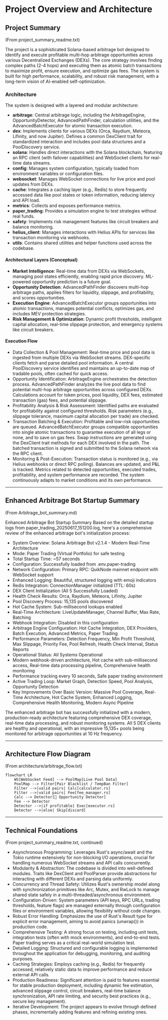 # Project Overview and Architecture

## Project Summary

(From project_summary_readme.txt)

The project is a sophisticated Solana-based arbitrage bot designed to identify and execute profitable multi-hop arbitrage opportunities across various Decentralized Exchanges (DEXs). The core strategy involves finding complex paths (2-4 hops) and executing them as atomic batch transactions to maximize profit, ensure execution, and optimize gas fees. The system is built for high performance, scalability, and robust risk management, with a long-term vision of AI-enabled self-optimization.

### Architecture

The system is designed with a layered and modular architecture:

- **arbitrage**: Central arbitrage logic, including the ArbitrageEngine, OpportunityDetector, AdvancedPathFinder, calculation utilities, and the AdvancedBatchExecutor for atomic transaction execution.
- **dex**: Implements clients for various DEXs (Orca, Raydium, Meteora, Lifinity, and now Jupiter). Defines a common DexClient trait for standardized interaction and includes pool data structures and a PoolDiscovery service.
- **solana**: Handles direct interactions with the Solana blockchain, featuring an RPC client (with failover capabilities) and WebSocket clients for real-time data streams.
- **config**: Manages system configuration, typically loaded from environment variables or configuration files.
- **websocket**: Manages WebSocket connections for live price and pool updates from DEXs.
- **cache**: Integrates a caching layer (e.g., Redis) to store frequently accessed data like pool states or token information, reducing latency and API load.
- **metrics**: Collects and exposes performance metrics.
- **paper_trading**: Provides a simulation engine to test strategies without real funds.
- **safety**: Implements risk management features like circuit breakers and balance monitoring.
- **helius_client**: Manages interactions with Helius APIs for services like transaction monitoring via webhooks.
- **utils**: Contains shared utilities and helper functions used across the codebase.

#### Architectural Layers (Conceptual)
- **Market Intelligence**: Real-time data from DEXs via WebSockets, managing pool states efficiently, enabling rapid price discovery. ML-powered opportunity prediction is a future goal.
- **Opportunity Detection**: AdvancedPathFinder discovers multi-hop arbitrage paths, applies filters for liquidity, slippage, and profitability, and scores opportunities.
- **Execution Engine**: AdvancedBatchExecutor groups opportunities into atomic transactions, manages potential conflicts, optimizes gas, and includes MEV protection strategies.
- **Risk Management & Optimization**: Dynamic profit thresholds, intelligent capital allocation, real-time slippage protection, and emergency systems like circuit breakers.

#### Execution Flow
- Data Collection & Pool Management: Real-time price and pool data is ingested from multiple DEXs via WebSocket streams. DEX-specific clients fetch and parse detailed pool information. A central PoolDiscovery service identifies and maintains an up-to-date map of tradable pools, often cached for quick access.
- Opportunity Identification: ArbitrageEngine orchestrates the detection process. AdvancedPathFinder analyzes the live pool data to find potential multi-hop arbitrage opportunities across configured DEXs. Calculations account for token prices, pool liquidity, DEX fees, estimated transaction (gas) fees, and potential slippage.
- Profitability Analysis & Risk Assessment: Identified paths are evaluated for profitability against configured thresholds. Risk parameters (e.g., slippage tolerance, maximum capital allocation per trade) are checked.
- Transaction Batching & Execution: Profitable and low-risk opportunities are queued. AdvancedBatchExecutor groups compatible opportunities into single atomic transactions to guarantee execution of all legs or none, and to save on gas fees. Swap instructions are generated using the DexClient trait methods for each DEX involved in the path. The batched transaction is signed and submitted to the Solana network via the RPC client.
- Monitoring & Post-Execution: Transaction status is monitored (e.g., via Helius webhooks or direct RPC polling). Balances are updated, and P&L is tracked. Metrics related to detected opportunities, executed trades, profitability, and system performance are recorded. The system continuously adapts to market conditions and its own performance.

---

## Enhanced Arbitrage Bot Startup Summary

(From Arbitrage_bot_summary.md)

Enhanced Arbitrage Bot Startup Summary
Based on the detailed startup logs from paper_trading_20250617_151200.log, here's a comprehensive review of the enhanced arbitrage bot's initialization process:

- System Overview: Solana Arbitrage Bot v2.1.4 - Modern Real-Time Architecture
- Mode: Paper Trading (Virtual Portfolio) for safe testing
- Total Startup Time: ~57 seconds
- Configuration: Successfully loaded from .env.paper-trading
- Network Configuration: Primary RPC: QuikNode mainnet endpoint with WebSocket support
- Enhanced Logging: Beautiful, structured logging with emoji indicators
- Redis Integration: ConnectionManager initialized (TTL: 60s)
- DEX Client Initialization (All 5 Successfully Loaded)
- Health Check Results: Orca, Raydium, Meteora, Lifinity, Jupiter
- Pool Discovery Process: 15,135 pools discovered
- Hot Cache System: Sub-millisecond lookups enabled
- Real-Time Architecture: LiveUpdateManager, Channel Buffer, Max Rate, Batching
- Webhook Integration: Disabled in this configuration
- Arbitrage Engine Configuration: Hot Cache Integration, DEX Providers, Batch Execution, Advanced Metrics, Paper Trading
- Performance Parameters: Detection Frequency, Min Profit Threshold, Max Slippage, Priority Fee, Pool Refresh, Health Check Interval, Status Reports
- Operational Status: All Systems Operational
- Modern webhook-driven architecture, Hot cache with sub-millisecond access, Real-time data processing pipeline, Comprehensive health monitoring
- Performance tracking every 10 seconds, Safe paper trading environment
- Active Trading Loop: Market Graph, Detection Speed, Pool Analysis, Opportunity Detection
- Key Improvements Over Basic Version: Massive Pool Coverage, Real-Time Architecture, Hot Cache System, Enhanced Logging, Comprehensive Health Monitoring, Modern Async Pipeline

The enhanced arbitrage bot has successfully initialized with a modern, production-ready architecture featuring comprehensive DEX coverage, real-time data processing, and robust monitoring systems. All 5 DEX clients are healthy and operational, with an impressive 15,135+ pools being monitored for arbitrage opportunities at 10 Hz frequency.

---

## Architecture Flow Diagram

(From architecture/arbitrage_flow.txt)

```mermaid
flowchart LR
    WS[WebSocket Feed] --> PoolMap[Live Pool Data]
    PoolMap --> Filter[Pair Blacklist / TempBan Filter]
    Filter -->|valid pairs| Calc[calculator.rs]
    Filter -->|valid pairs| Fee[fee_manager.rs]
    Calc --> Detector[🚨 Opportunity Detector]
    Fee --> Detector
    Detector -->|if profitable| Exec[executor.rs]
    Detector -->|else| Skip[discard]
```

---

## Technical Foundations

(From project_summary_readme.txt, continued)

- Asynchronous Programming: Leverages Rust's async/await and the Tokio runtime extensively for non-blocking I/O operations, crucial for handling numerous WebSocket streams and API calls concurrently.
- Modularity & Abstraction: The codebase is divided into well-defined modules. Traits like DexClient and PoolParser provide abstractions for interacting with different DEXs and parsing data uniformly.
- Concurrency and Thread Safety: Utilizes Rust's ownership model along with synchronization primitives like Arc, Mutex, and RwLock to manage shared state safely in a multi-threaded/asynchronous environment.
- Configuration-Driven: System parameters (API keys, RPC URLs, trading thresholds, feature flags) are managed externally through configuration files or environment variables, allowing flexibility without code changes.
- Robust Error Handling: Emphasizes the use of Rust's Result type for explicit error management, aiming to avoid panics (unwrap()) in production code.
- Comprehensive Testing: A strong focus on testing, including unit tests, integration tests (often with mock environments), and end-to-end tests. Paper trading serves as a critical real-world simulation test.
- Detailed Logging: Structured and configurable logging is implemented throughout the application for debugging, monitoring, and auditing purposes.
- Caching Strategies: Employs caching (e.g., Redis) for frequently accessed, relatively static data to improve performance and reduce external API calls.
- Production Readiness: Significant attention is paid to features essential for stable production deployment, including dynamic fee estimation, advanced slippage control, circuit breakers, real-time balance synchronization, API rate limiting, and security best practices (e.g., secure key management).
- Iterative Development: The project appears to evolve through defined phases, incrementally adding features and refining existing ones.
